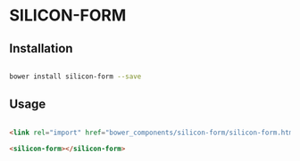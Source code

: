 # SILICON-FORM



## Installation

``` bash

bower install silicon-form --save

```

## Usage

```html

<link rel="import" href="bower_components/silicon-form/silicon-form.html">

<silicon-form></silicon-form>
```



